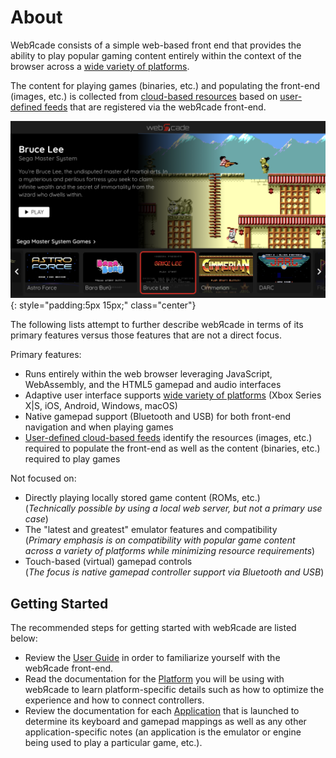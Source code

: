 # About 

WebЯcade consists of a simple web-based front end that provides the ability to play popular gaming content entirely within the context of the browser across a [wide variety of platforms](./apps/../platforms/index.md). 

The content for playing games (binaries, etc.) and populating the front-end (images, etc.) is collected from [cloud-based resources](./feeds/resources/index.md) based on [user-defined feeds](./feeds/index.md) that are registered via the webЯcade front-end.

![](assets/images/platforms/ios/safari-full.png){: style="padding:5px 15px;" class="center"}

The following lists attempt to further describe webЯcade in terms of its primary features versus those features that are not a direct focus.

Primary features:

* Runs entirely within the web browser leveraging JavaScript, WebAssembly, and the HTML5 gamepad and audio interfaces
* Adaptive user interface supports [wide variety of platforms](./apps/../platforms/index.md) (Xbox Series X|S, iOS, Android, Windows, macOS)
* Native gamepad support (Bluetooth and USB) for both front-end navigation and when playing games
* [User-defined cloud-based feeds](./feeds/index.md) identify the resources (images, etc.) required to populate the front-end as well as the content (binaries, etc.) required to play games

Not focused on:

* Directly playing locally stored game content (ROMs, etc.)<br>(*Technically possible by using a local web server, but not a primary use case*) 
* The "latest and greatest" emulator features and compatibility<br>(*Primary emphasis is on compatibility with popular game content across a variety of platforms while minimizing resource requirements*)
* Touch-based (virtual) gamepad controls<br>(*The focus is native gamepad controller support via Bluetooth and USB*)

## Getting Started

The recommended steps for getting started with webЯcade are listed below:

* Review the [User Guide](./userguide/index.md) in order to familiarize yourself with the webЯcade front-end.
* Read the documentation for the [Platform](./platforms/index.md) you will be using with webЯcade to learn platform-specific details such as how to optimize the experience and how to connect controllers. 
* Review the documentation for each [Application](apps/index.md) that is launched to determine its keyboard and gamepad mappings as well as any other application-specific notes (an application is the emulator or engine being used to play a particular game, etc.).
